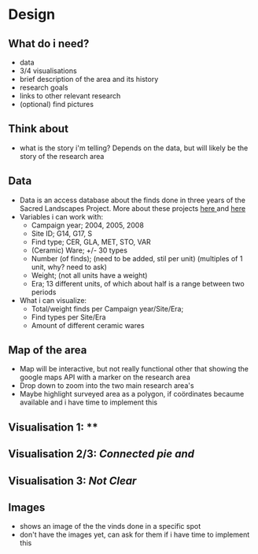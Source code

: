 # Design

## What do i need?

- data
- 3/4 visualisations
- brief description of the area and its history
- research goals
- links to other relevant research
- (optional) find pictures

## Think about

- what is the story i'm telling? Depends on the data, but will likely be the story of the research area

## Data

<!-- - data will be a combination of MS access database, shapefiles, ESRI Geodatabase, .tiff images (often RAW)
- to restructure and use this data for visualisations is going to take some time
- best suggested way of doing so will probably be to convert seperate elements of the database to json files
- shapefile might be used to create the first visualisation -->
- Data is an access database about the finds done in three years of the Sacred Landscapes Project.
More about these projects <a href="http://www.surveyarchaeology.eu/Sacred+Landscape+Project"> here </a> and <a href="https://landscapesofearlyromancolonization.com/fieldwork/slp/">here</a>
- Variables i can work with:
	- Campaign year; 2004, 2005, 2008 
	- Site ID; G14, G17, S
	- Find type; CER, GLA, MET, STO, VAR
	- (Ceramic) Ware; +/- 30 types
	- Number (of finds); (need to be added, stil per unit) (multiples of 1 unit, why? need to ask)
	- Weight; (not all units have a weight)
	- Era; 13 different units, of which about half is a range between two periods
- What i can visualize:
	- Total/weight finds per Campaign year/Site/Era;
	- Find types per Site/Era
	- Amount of different ceramic wares

## Map of the area

<!-- - Map of the research area, overlay with a grid
- grid shows the defined areas that have been surveyed
- each polygon of the grid is color coded to indicate the find density
- Will have (at least innitially) a drop down to select a specific area to examine in visualisation 2 -->
- Map will be interactive, but not really functional other that showing the google maps API with a marker on the research area
- Drop down to zoom into the two main research area's
- Maybe highlight surveyed area as a polygon, if coördinates becaume available and i have time to implement this

## Visualisation 1: **

<!-- - This needs to show at least two variables, namelijk the different types of vinds and their amounts
- Will initially show the total amount of vinds of the entire area, but will change according to the selected polygon in Vis1
- Also linked to this is the image database. This will initialy show a random or prominent vind of the entire assemblage, but will change according to the highlighted polygon.
- Further changes and datamanipulation will be possible for the user via a slider. However, what this will actually be changing will strongly depend on the research aims of the project which data i will be using -->

## Visualisation 2/3: *Connected pie and*

<!-- - Must finds should have, at least, a rough dating attached to them. This visualisation is meant to convey the relation between the amount of find, their type and their date. This way, the user can compare the amount of find per area to their historical period. -->

## Visualisation 3: *Not Clear*



## Images

- shows an image of the the vinds done in a specific spot
- don't have the images yet, can ask for them if i have time to implement this
